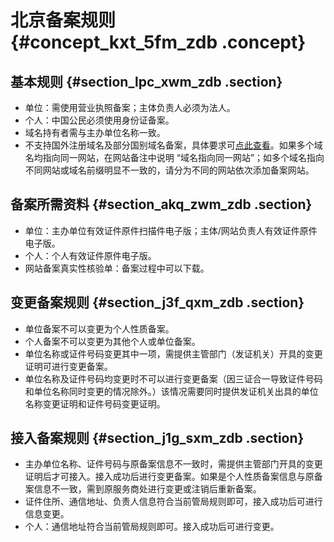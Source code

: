 # 北京备案规则 {#concept_kxt_5fm_zdb .concept}

## 基本规则 {#section_lpc_xwm_zdb .section}

-   单位：需使用营业执照备案；主体负责人必须为法人。
-   个人：中国公民必须使用身份证备案。
-   域名持有者需与主办单位名称一致。
-   不支持国外注册域名及部分国别域名备案，具体要求可[点此查看](https://help.aliyun.com/knowledge_detail/36905.html)。如果多个域名均指向同一网站，在网站备注中说明 “域名指向同一网站”；如多个域名指向不同网站或域名前缀明显不一致的，请分为不同的网站依次添加备案网站。

## 备案所需资料 {#section_akq_zwm_zdb .section}

-   单位：主办单位有效证件原件扫描件电子版；主体/网站负责人有效证件原件电子版。
-   个人：个人有效证件原件电子版。
-   网站备案真实性核验单：备案过程中可以下载。

## 变更备案规则 {#section_j3f_qxm_zdb .section}

-   单位备案不可以变更为个人性质备案。
-   个人备案不可以变更为其他个人或单位备案。
-   单位名称或证件号码变更其中一项，需提供主管部门（发证机关）开具的变更证明可进行变更备案。
-   单位名称及证件号码均变更时不可以进行变更备案（因三证合一导致证件号码和单位名称同时变更的情况除外。）该情况需要同时提供发证机关出具的单位名称变更证明和证件号码变更证明。

## 接入备案规则 {#section_j1g_sxm_zdb .section}

-   主办单位名称、证件号码与原备案信息不一致时，需提供主管部门开具的变更证明后才可接入。接入成功后进行变更备案。如果是个人性质备案信息与原备案信息不一致，需到原服务商处进行变更或注销后重新备案。
-   证件住所、通信地址、负责人信息符合当前管局规则即可，接入成功后可进行信息变更。
-   个人：通信地址符合当前管局规则即可。接入成功后可进行变更。

